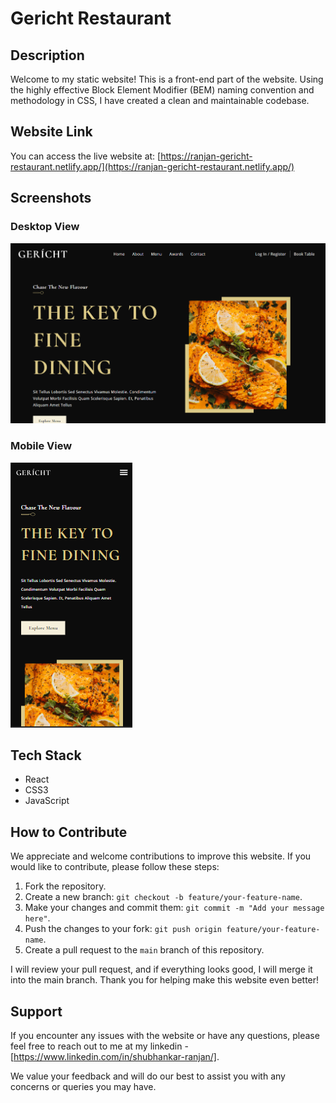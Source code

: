 # Gericht Restaurant

## Description

Welcome to my static website! This is a front-end part of the website. Using the highly effective Block Element Modifier (BEM) naming convention and methodology in CSS, I have created a clean and maintainable codebase.

## Website Link

You can access the live website at: [https://ranjan-gericht-restaurant.netlify.app/](https://ranjan-gericht-restaurant.netlify.app/)

## Screenshots

### Desktop View

![Desktop Screenshot](image/desktop_ss.png)

### Mobile View

![Mobile Screenshot](image/mobile_ss.png)

## Tech Stack

- React
- CSS3
- JavaScript

## How to Contribute

We appreciate and welcome contributions to improve this website. If you would like to contribute, please follow these steps:

1. Fork the repository.
2. Create a new branch: `git checkout -b feature/your-feature-name`.
3. Make your changes and commit them: `git commit -m "Add your message here"`.
4. Push the changes to your fork: `git push origin feature/your-feature-name`.
5. Create a pull request to the `main` branch of this repository.

I will review your pull request, and if everything looks good, I will merge it into the main branch. Thank you for helping make this website even better!

## Support

If you encounter any issues with the website or have any questions, please feel free to reach out to me at my linkedin - [https://www.linkedin.com/in/shubhankar-ranjan/].

We value your feedback and will do our best to assist you with any concerns or queries you may have.
